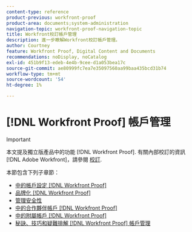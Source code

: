 ```yaml
---
content-type: reference
product-previous: workfront-proof
product-area: documents;system-administration
navigation-topic: workfront-proof-navigation-topic
title: Workfront校訂帳戶管理
description: 進一步瞭解Workfront校訂帳戶管理。
author: Courtney
feature: Workfront Proof, Digital Content and Documents
recommendations: noDisplay, noCatalog
exl-id: 451b9f13-edeb-4e4b-9cee-d1a053bea17c
source-git-commit: ae80999fc7ea7e35097560aa99baa435bcd31b74
workflow-type: tm+mt
source-wordcount: '54'
ht-degree: 1%

---
```


# [!DNL Workfront Proof] 帳戶管理

>[!IMPORTANT]
>
>本文提及獨立版產品中的功能 [!DNL Workfront Proof]. 有關內部校訂的資訊 [!DNL Adobe Workfront]，請參閱 [校訂](../../review-and-approve-work/proofing/proofing.md).

本節包含下列子章節：

* [中的帳戶設定 [!DNL Workfront Proof]](../../workfront-proof/wp-acct-admin/account-settings/account-settings.md)
* [品牌化 [!DNL Workfront Proof]](../../workfront-proof/wp-acct-admin/branding/branding.md)
* [管理安全性](../../workfront-proof/wp-acct-admin/managing-security/manage-security.md)
* [中的合作夥伴帳戶 [!DNL Workfront Proof]](../../workfront-proof/wp-acct-admin/partner-accounts/partner-accounts.md)
* [中的附屬帳戶 [!DNL Workfront Proof]](../../workfront-proof/wp-acct-admin/satellite-accounts/satellite-accounts.md)
* [秘訣、技巧和疑難排解 [!DNL Workfront Proof] 帳戶管理](../../workfront-proof/wp-acct-admin/tips-tricks-and-troubleshooting/tips-tricks-and-troubleshooting.md)

